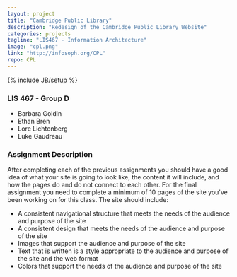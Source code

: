 ```yaml
---
layout: project
title: "Cambridge Public Library"
description: "Redesign of the Cambridge Public Library Website"
categories: projects
tagline: "LIS467 - Information Architecture"
image: "cpl.png"
link: "http://infosoph.org/CPL"
repo: CPL
---
```

{% include JB/setup %}

### LIS 467 - Group D ###

- Barbara Goldin
- Ethan Bren
- Lore Lichtenberg
- Luke Gaudreau

### Assignment Description ###

After completing each of the previous assignments you should have a good idea of what your site is going to look like, the content it will include, and how the pages do and do not connect to each other. For the final assignment you need to complete a minimum of 10 pages of the site you've been working on for this class. The site should include:

- A consistent navigational structure that meets the needs of the audience and purpose of the site
- A consistent design that meets the needs of the audience and purpose of the site
- Images that support the audience and purpose of the site
- Text that is written is a style appropriate to the audience and purpose of the site and the web format
- Colors that support the needs of the audience and purpose of the site

